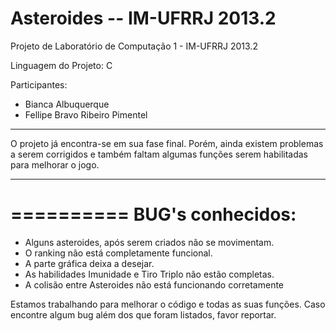 Asteroides -- IM-UFRRJ 2013.2
==========

Projeto de Laboratório de Computação 1 - IM-UFRRJ 2013.2

Linguagem do Projeto: C

Participantes:
   - Bianca Albuquerque
   - Fellipe Bravo Ribeiro Pimentel

-------------------------------------------------------------

 O projeto já encontra-se em sua fase final.
Porém, ainda existem problemas a serem corrigidos e também faltam
algumas funções serem habilitadas para melhorar o jogo.

-------------------------------------------------------------

==========
BUG's conhecidos:
==========
 - Alguns asteroides, após serem criados não se movimentam.
 - O ranking não está completamente funcional.
 - A parte gráfica deixa a desejar.
 - As habilidades Imunidade e Tiro Triplo não estão completas.
 - A colisão entre Asteroides não está funcionando corretamente


Estamos trabalhando para melhorar o código e todas as suas funções.
Caso encontre algum bug além dos que foram listados, favor reportar.
